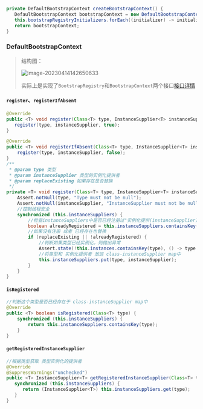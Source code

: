 ```java
private DefaultBootstrapContext createBootstrapContext() {
   DefaultBootstrapContext bootstrapContext = new DefaultBootstrapContext();
   this.bootstrapRegistryInitializers.forEach((initializer) -> initializer.initialize(bootstrapContext));
   return bootstrapContext;
}
```

### DefaultBootstrapContext

> 结构图：
>
> ![image-20230414142650633](https://xmls-typora-pic.oss-cn-shanghai.aliyuncs.com/pic/image-20230414142650633.png)
>
> 实际上是实现了`BootstrapRegistry`和`BootstrapContext`两个接口[接口详情](./3.bootstrapRegistryInitializers.md)

#### `register`、`registerIfAbsent`

```java
@Override
public <T> void register(Class<T> type, InstanceSupplier<T> instanceSupplier) {
   register(type, instanceSupplier, true);
}

@Override
public <T> void registerIfAbsent(Class<T> type, InstanceSupplier<T> instanceSupplier) {
    register(type, instanceSupplier, false);
}
/**
 * @param type 类型
 * @param instanceSupplier 类型的实例化提供者
 * @param replaceExisting 如果存在是否替换
 */
private <T> void register(Class<T> type, InstanceSupplier<T> instanceSupplier, boolean replaceExisting) {
    Assert.notNull(type, "Type must not be null");
    Assert.notNull(instanceSupplier, "InstanceSupplier must not be null");
    //控制线程安全
    synchronized (this.instanceSuppliers) {
        //检查instanceSuppliers中是否已经注册过"实例化提供(instanceSupplier)"
        boolean alreadyRegistered = this.instanceSuppliers.containsKey(type);
        //如果没有注册 或者 已经存在也替换
        if (replaceExisting || !alreadyRegistered) {
            //判断如果类型已经实例化，则抛出异常
            Assert.state(!this.instances.containsKey(type), () -> type.getName() + " has already been created");
            //将类型和 实例化提供者 放进 class-instanceSupplier map中
            this.instanceSuppliers.put(type, instanceSupplier);
        }
    }
}
```

#### `isRegistered`

```java
//判断这个类型是否已经存在于 class-instanceSupplier map中
@Override
public <T> boolean isRegistered(Class<T> type) {
    synchronized (this.instanceSuppliers) {
        return this.instanceSuppliers.containsKey(type);
    }
}
```

#### `getRegisteredInstanceSupplier`

```java
//根据类型获取 类型实例化的提供者
@Override
@SuppressWarnings("unchecked")
public <T> InstanceSupplier<T> getRegisteredInstanceSupplier(Class<T> type) {
   synchronized (this.instanceSuppliers) {
      return (InstanceSupplier<T>) this.instanceSuppliers.get(type);
   }
}
```